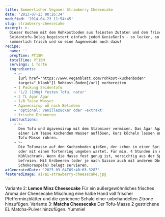 ```yaml
---
title: Sommerlicher Veganer Strawberry Cheesecake
date: '2013-07-23 08:26:34'
modified: '2014-04-23 11:54:45'
slug: strawberry-cheesecake
excerpt: >-
  Dieser Kuchen mit dem Rohkostboden aus feinsten Zutaten und dem frischen
  Seidentofu-Belag begeistert einfach jedeN GenießerIn - so lecker, so
  sommerlich frisch und so eine Augenweide noch dazu!
recipe:
  name: ''
  prepTime: PT15M
  totalTime: PT15M
  servings: 1 Torte
  ingredients:
    - >-
      [url href="https://www.veganblatt.com/rohkost-kuchenboden"
      target="_blank"]1 Rohkost-Boden[/url] vorbereiten
    - 1 Packung Seidentofu
    - '1/2 (100g) festen Tofu, natur'
    - 2 TL Agar Agar
    - 1/8 Tasse Wasser
    - Agavensirup oÄ nach Belieben
    - 'optional: Vanillezucker oder -extrakt'
    - frische Erdbeeren
  instructions:
    - >-
      Den Tofu und Agavensirup mit dem Stabmixer vermixen. Das Agar Agar in
      einer 1/8 Tasse kochendem Wasser auflösen, kurz köcheln lassen und in die
      Tofu-Masse rühren.
    - >-
      Die Tofumasse auf den Kuchenboden gießen, der schon in einer Springform
      oder mit einem Tortenring umgeben wartet. Für min. 4 Stunden in den
      Kühlschrank. Wenn die Masse fest genug ist, vorsichtig aus der Springform
      befreien. Mit Erdbeeren (oder je nach Saison auch mit anderem Obst und
      Schokoraspeln) belegt servieren.
aiGeneratedDate: '2025-09-04T09:40:03.328Z'
featuredImage: ai/ai-strawberry-cheesecake.jpg
---
```


[<!-- Image removed (no copyright): cheesecake-marille-schoko-blaubeer-300x225.jpg -->](https://www.veganblatt.com/i/cheesecake-marille-schoko-blaubeer.jpg) Variante 2: **Lemon Minz Cheesecake** Für ein außergewöhnliches frisches Aroma der Cheesecake Mischung eine halbe Hand voll frischer Pfefferminzblätter und die geriebene Schale einer unbehandelten Zitrone hinzufügen. Variante 3: **Matcha Cheesecake** Der Tofu-Masse 2 gestrichene EL Matcha-Pulver hinzufügen. Yummie! [<!-- Image removed (no copyright): strawberry-cheesecake-300x225.jpg -->](https://www.veganblatt.com/i/strawberry-cheesecake.jpg)
